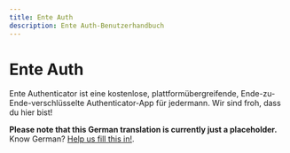 ```yaml
---
title: Ente Auth
description: Ente Auth-Benutzerhandbuch
---
```


# Ente Auth

Ente Authenticator ist eine kostenlose, plattformübergreifende,
Ende-zu-Ende-verschlüsselte Authenticator-App für jedermann. Wir sind froh, dass
du hier bist!

**Please note that this German translation is currently just a placeholder.**
Know German? [Help us fill this in!](/#contribute).
